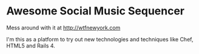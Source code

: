 # Awesome Social Music Sequencer

Mess around with it at http://wtfnewyork.com

I'm this as a platform to try out new technologies and techniques
like Chef, HTML5 and Rails 4.

